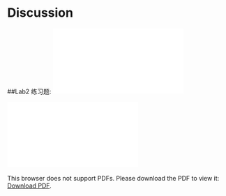 # Discussion

##Lab2 练习题: 
![](examprep02.pdf)



<object data="examprep02.pdf" type="application/pdf" width="700px" height="700px">
    <embed src="examprep02.pdf">
        <p>This browser does not support PDFs. Please download the PDF to view it: <a href="examprep02.pdf">Download PDF</a>.</p>
    </embed>
</object>